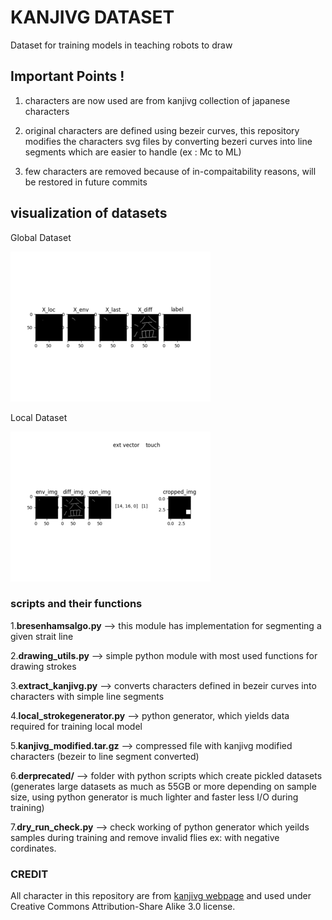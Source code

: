 # KANJIVG DATASET

Dataset for training models in teaching robots to draw
## Important Points !

1. characters are now used are from kanjivg collection of japanese characters

2. original characters are defined using bezeir curves, this repository modifies the characters svg files by converting bezeri curves into line segments which are easier to handle (ex : Mc to ML)

3. few characters are removed because of in-compaitability reasons, will be restored in future commits

## visualization of datasets

Global Dataset

![global dataset](./res/global_model_visualization.gif)

Local Dataset

![local dataset](./res/local_model_visualization.gif)

### scripts and their functions

1.**bresenhamsalgo.py** --> this module has implementation for segmenting a given strait line

2.**drawing_utils.py** --> simple python module with most used functions for drawing strokes

3.**extract_kanjivg.py** --> converts characters defined in bezeir curves into characters with simple line segments

4.**local_strokegenerator.py** --> python generator, which yields data required for training local model

5.**kanjivg_modified.tar.gz** --> compressed file with kanjivg modified characters (bezeir to line segment converted)

6.**derprecated/** --> folder with python scripts which create pickled datasets (generates large datasets as much as 55GB or more depending on sample size, using python generator is much lighter and faster less I/O during training)

7.**dry_run_check.py** --> check working of python generator which yeilds samples during training and remove invalid flies ex: with negative cordinates.

### CREDIT

All character in this repository are from [kanjivg webpage](http://kanjivg.tagaini.net/index.html) and used under Creative Commons Attribution-Share Alike 3.0 license.
